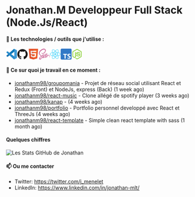 # Jonathan.M Developpeur Full Stack (Node.Js/React)

#### 🔨 Les technologies / outils que j'utilise :

<div style="display: flex; margin-right: 20px;">
    <img width="30px" alt="logo visual studio code" src="./images/vscode-original.svg" />
    <img width="30px" alt="logo GitHub" src="./images/github-original.svg" />
    <img width="30px" alt="logo HTML5" src="./images/html5-original.svg" />
    <img width="30px" alt="logo SASS" src="./images/sass-original.svg" />
    <img width="30px" alt="logo React" src="./images/react-original.svg" />
    <img width="30px" alt="logo TypeScript" src="./images/typescript-original.svg" />
    <img width="30px" alt="logo node js" src="./images/nodejs-original.svg" />
</div>

#### 👷 Ce sur quoi je travail en ce moment :


- [jonathanm98/groupomania](https://github.com/jonathanm98/groupomania) - Projet de réseau social utilisant React et Redux (Front) et NodeJs, express (Back) (1 week ago)
- [jonathanm98/react-music](https://github.com/jonathanm98/react-music) - Clone allégé de spotify player (3 weeks ago)
- [jonathanm98/kanap](https://github.com/jonathanm98/kanap) -  (4 weeks ago)
- [jonathanm98/portfolio](https://github.com/jonathanm98/portfolio) - Portfolio personnel developpé avec React et ThreeJs (4 weeks ago)
- [jonathanm98/react-template](https://github.com/jonathanm98/react-template) - Simple clean react template with sass (1 month ago)

#### Quelques chiffres 
![Les Stats GitHub de Jonathan](https://github-readme-stats.vercel.app/api?username=jonathanm98)

#### 📫 Ou me contacter

- Twitter: https://twitter.com/j_menelet
- LinkedIn: https://www.linkedin.com/in/jonathan-mlt/